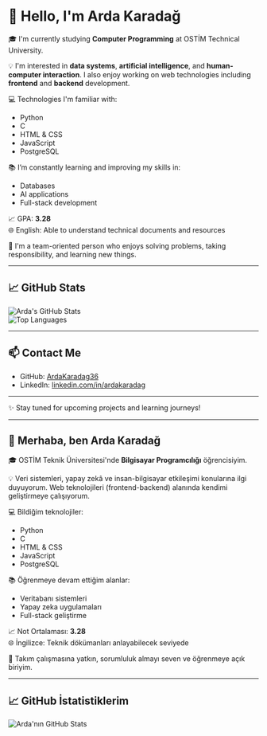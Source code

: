 # 👋 Hello, I'm Arda Karadağ

🎓 I'm currently studying **Computer Programming** at OSTİM Technical University.

💡 I'm interested in **data systems**, **artificial intelligence**, and **human-computer interaction**. I also enjoy working on web technologies including **frontend** and **backend** development.

💻 Technologies I'm familiar with:
- Python
- C
- HTML & CSS
- JavaScript
- PostgreSQL

📚 I’m constantly learning and improving my skills in:
- Databases
- AI applications
- Full-stack development

📈 GPA: **3.28**  
🌐 English: Able to understand technical documents and resources

🧠 I'm a team-oriented person who enjoys solving problems, taking responsibility, and learning new things.

---

## 📈 GitHub Stats

![Arda's GitHub Stats](https://github-readme-stats.vercel.app/api?username=ArdaKaradag36&show_icons=true&theme=tokyonight)  
![Top Languages](https://github-readme-stats.vercel.app/api/top-langs/?username=ArdaKaradag36&layout=compact&theme=tokyonight)

---

## 📫 Contact Me
- GitHub: [ArdaKaradag36](https://github.com/ArdaKaradag36)
- LinkedIn: [linkedin.com/in/ardakaradag]([https://linkedin.com/in/ardakaradag](https://www.linkedin.com/public-profile/settings?lipi=urn%3Ali%3Apage%3Ad_flagship3_profile_self_edit_contact-info%3BGTq2qgKiRPqIR6ZitHy5cQ%3D%3D))

---

✨ Stay tuned for upcoming projects and learning journeys!

---

## 👋 Merhaba, ben Arda Karadağ

🎓 OSTİM Teknik Üniversitesi'nde **Bilgisayar Programcılığı** öğrencisiyim.

💡 Veri sistemleri, yapay zekâ ve insan-bilgisayar etkileşimi konularına ilgi duyuyorum. Web teknolojileri (frontend-backend) alanında kendimi geliştirmeye çalışıyorum.

💻 Bildiğim teknolojiler:
- Python
- C
- HTML & CSS
- JavaScript
- PostgreSQL

📚 Öğrenmeye devam ettiğim alanlar:
- Veritabanı sistemleri
- Yapay zeka uygulamaları
- Full-stack geliştirme

📈 Not Ortalaması: **3.28**  
🌐 İngilizce: Teknik dökümanları anlayabilecek seviyede

🧠 Takım çalışmasına yatkın, sorumluluk almayı seven ve öğrenmeye açık biriyim.

---

## 📈 GitHub İstatistiklerim

![Arda'nın GitHub Stats](https://github-readme-stats.vercel.app/api?username=Ar)
